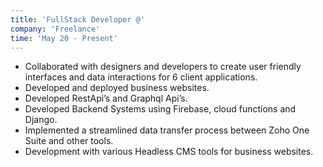 ```yaml
---
title: 'FullStack Developer @'
company: 'Freelance'
time: 'May 20 - Present'
---
```


- Collaborated with designers and developers to create user friendly interfaces and data interactions for 6 client applications.
- Developed and deployed business websites.
- Developed RestApi’s and Graphql Api’s.
- Developed Backend Systems using Firebase, cloud functions and Django.
- Implemented a streamlined data transfer process between Zoho One Suite and other tools.
- Development with various Headless CMS tools for business websites.
